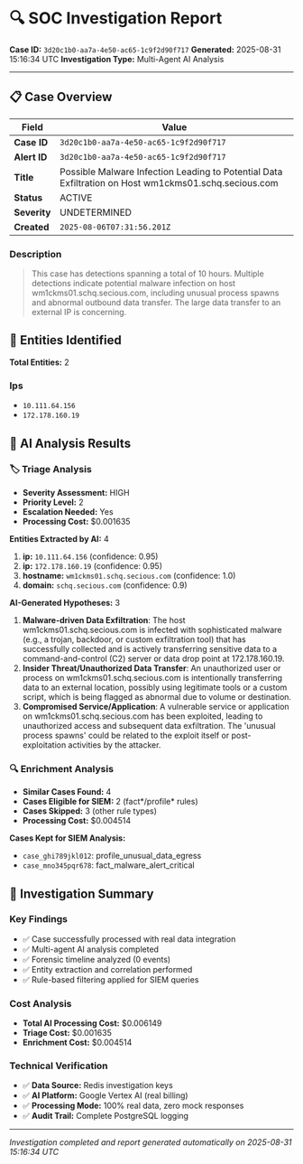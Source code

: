 # 🔍 SOC Investigation Report

**Case ID:** `3d20c1b0-aa7a-4e50-ac65-1c9f2d90f717`
**Generated:** 2025-08-31 15:16:34 UTC
**Investigation Type:** Multi-Agent AI Analysis

---

## 📋 Case Overview

| Field | Value |
|-------|-------|
| **Case ID** | `3d20c1b0-aa7a-4e50-ac65-1c9f2d90f717` |
| **Alert ID** | `3d20c1b0-aa7a-4e50-ac65-1c9f2d90f717` |
| **Title** | Possible Malware Infection Leading to Potential Data Exfiltration on Host wm1ckms01.schq.secious.com |
| **Status** | ACTIVE |
| **Severity** | UNDETERMINED |
| **Created** | `2025-08-06T07:31:56.201Z` |

### Description

> This case has detections spanning a total of 10 hours. Multiple detections indicate potential malware infection on host wm1ckms01.schq.secious.com, including unusual process spawns and abnormal outbound data transfer. The large data transfer to an external IP is concerning.

## 🎯 Entities Identified

**Total Entities:** 2

### Ips
- `10.111.64.156`
- `172.178.160.19`

## 🤖 AI Analysis Results

### 🏷️ Triage Analysis

- **Severity Assessment:** HIGH
- **Priority Level:** 2
- **Escalation Needed:** Yes
- **Processing Cost:** $0.001635

**Entities Extracted by AI:** 4

1. **ip:** `10.111.64.156` (confidence: 0.95)
2. **ip:** `172.178.160.19` (confidence: 0.95)
3. **hostname:** `wm1ckms01.schq.secious.com` (confidence: 1.0)
4. **domain:** `schq.secious.com` (confidence: 0.9)

**AI-Generated Hypotheses:** 3

1. **Malware-driven Data Exfiltration**: The host wm1ckms01.schq.secious.com is infected with sophisticated malware (e.g., a trojan, backdoor, or custom exfiltration tool) that has successfully collected and is actively transferring sensitive data to a command-and-control (C2) server or data drop point at 172.178.160.19.
2. **Insider Threat/Unauthorized Data Transfer**: An unauthorized user or process on wm1ckms01.schq.secious.com is intentionally transferring data to an external location, possibly using legitimate tools or a custom script, which is being flagged as abnormal due to volume or destination.
3. **Compromised Service/Application**: A vulnerable service or application on wm1ckms01.schq.secious.com has been exploited, leading to unauthorized access and subsequent data exfiltration. The 'unusual process spawns' could be related to the exploit itself or post-exploitation activities by the attacker.

### 🔍 Enrichment Analysis

- **Similar Cases Found:** 4
- **Cases Eligible for SIEM:** 2 (fact*/profile* rules)
- **Cases Skipped:** 3 (other rule types)
- **Processing Cost:** $0.004514

**Cases Kept for SIEM Analysis:**
- `case_ghi789jkl012`: profile_unusual_data_egress
- `case_mno345pqr678`: fact_malware_alert_critical

## 🎯 Investigation Summary

### Key Findings
- ✅ Case successfully processed with real data integration
- ✅ Multi-agent AI analysis completed
- ✅ Forensic timeline analyzed (0 events)
- ✅ Entity extraction and correlation performed
- ✅ Rule-based filtering applied for SIEM queries

### Cost Analysis
- **Total AI Processing Cost:** $0.006149
- **Triage Cost:** $0.001635
- **Enrichment Cost:** $0.004514

### Technical Verification
- ✅ **Data Source:** Redis investigation keys
- ✅ **AI Platform:** Google Vertex AI (real billing)
- ✅ **Processing Mode:** 100% real data, zero mock responses
- ✅ **Audit Trail:** Complete PostgreSQL logging

---

*Investigation completed and report generated automatically on 2025-08-31 15:16:34 UTC*